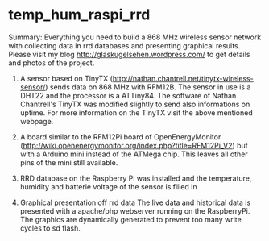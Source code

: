 temp_hum_raspi_rrd
==================

Summary: Everything you need to build a 868 MHz wireless sensor network with collecting data in rrd databases and presenting graphical results. 
Please visit my blog http://glaskugelsehen.wordpress.com/  to get details and photos of the project.

1. A sensor based on TinyTX (http://nathan.chantrell.net/tinytx-wireless-sensor/) sends data on 868 MHz with RFM12B. The sensor in use is a DHT22 and the processor is a ATTiny84. The software of Nathan Chantrell's TinyTX was modified slightly to send also informations on uptime. For more information on the TinyTX visit the above mentioned webpage.

2. A board similar to the RFM12Pi board of OpenEnergyMonitor (http://wiki.openenergymonitor.org/index.php?title=RFM12Pi_V2) but with a Arduino mini instead of the ATMega chip. This leaves all other pins of the mini still available.  

3. RRD database on the Raspberry Pi was installed and the temperature, humidity and batterie voltage of the sensor is filled in

4. Graphical presentation off rrd data
The live data and historical data is presented with a apache/php webserver running on the RaspberryPi. The graphics are dynamically generated to prevent too many write cycles to sd flash.
